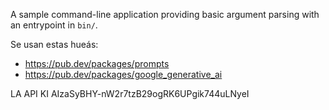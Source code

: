 A sample command-line application providing basic argument parsing with an entrypoint in `bin/`.

Se usan estas hueás:

* https://pub.dev/packages/prompts
* https://pub.dev/packages/google_generative_ai


LA API KI
AIzaSyBHY-nW2r7tzB29ogRK6UPgik744uLNyeI
